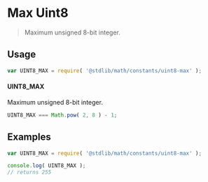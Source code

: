 Max Uint8
===

> Maximum unsigned 8-bit integer.

<!-- <usage> -->
## Usage

``` javascript
var UINT8_MAX = require( '@stdlib/math/constants/uint8-max' );
```

#### UINT8_MAX

Maximum unsigned 8-bit integer.

``` javascript
UINT8_MAX === Math.pow( 2, 8 ) - 1;
```

<!-- </usage> -->

<!-- <examples> -->
## Examples

``` javascript
var UINT8_MAX = require( '@stdlib/math/constants/uint8-max' );

console.log( UINT8_MAX );
// returns 255
```

<!-- </examples> -->

<!-- <links> -->
<!-- </links> -->
